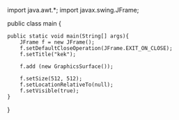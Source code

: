 import java.awt.*;
import javax.swing.JFrame;

public class main {

    public static void main(String[] args){
        JFrame f = new JFrame();
        f.setDefaultCloseOperation(JFrame.EXIT_ON_CLOSE);
        f.setTitle("kek");

        f.add (new GraphicsSurface());

        f.setSize(512, 512);
        f.setLocationRelativeTo(null);
        f.setVisible(true);
    }
}
